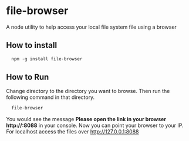 file-browser
============
A node utility to help access your local file system file using a browser

## How to install
```js
  npm -g install file-browser
```

## How to Run
Change directory to the directory you want to browse. Then run the following command in that directory.
```js
  file-browser
```
You would see the message <b>Please open the link in your browser http://<YOUR-IP>:8088</b> in your console. Now you can point your browser to your IP. 
For localhost access the files over http://127.0.0.1:8088 

